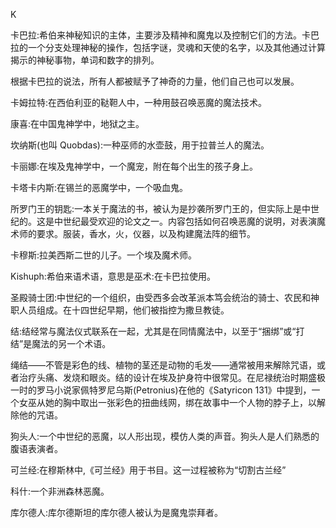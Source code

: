 

K

卡巴拉:希伯来神秘知识的主体，主要涉及精神和魔鬼以及控制它们的方法。卡巴拉的一个分支处理神秘的操作，包括字谜，灵魂和天使的名字，以及其他通过计算揭示的神秘事物，单词和数字的排列。

根据卡巴拉的说法，所有人都被赋予了神奇的力量，他们自己也可以发展。

卡姆拉特:在西伯利亚的鞑靼人中，一种用鼓召唤恶魔的魔法技术。

康喜:在中国鬼神学中，地狱之主。

坎纳斯(也叫 Quobdas):一种巫师的水壶鼓，用于拉普兰人的魔法。

卡丽娜:在埃及鬼神学中，一个魔宠，附在每个出生的孩子身上。

卡塔卡内斯:在锡兰的恶魔学中，一个吸血鬼。

所罗门王的钥匙:一本关于魔法的书，被认为是抄袭所罗门王的，但实际上是中世纪的。这是中世纪最受欢迎的论文之一。内容包括如何召唤恶魔的说明，对表演魔术师的要求。服装，香水，火，仪器，以及构建魔法阵的细节。

卡穆斯:拉美西斯二世的儿子。一个埃及魔术师。

Kishuph:希伯来语术语，意思是巫术:在卡巴拉使用。

圣殿骑士团:中世纪的一个组织，由受西多会改革派本笃会统治的骑士、农民和神职人员组成。在十四世纪早期，他们被指控为撒旦教徒。

结:结经常与魔法仪式联系在一起，尤其是在同情魔法中，以至于“捆绑”或“打结”是魔法的另一个术语。

绳结——不管是彩色的线、植物的茎还是动物的毛发——通常被用来解除咒语，或者治疗头痛、发烧和眼炎。结的设计在埃及护身符中很常见。在尼禄统治时期盛极一时的罗马小说家佩特罗尼乌斯(Petronius)在他的《Satyricon 131》中提到，一个女巫从她的胸中取出一张彩色的扭曲线网，绑在故事中一个人物的脖子上，以解除他的咒语。

狗头人:一个中世纪的恶魔，以人形出现，模仿人类的声音。狗头人是人们熟悉的腹语表演者。

可兰经:在穆斯林中,《可兰经》用于书目。这一过程被称为“切割古兰经”

科什:一个非洲森林恶魔。

库尔德人:库尔德斯坦的库尔德人被认为是魔鬼崇拜者。